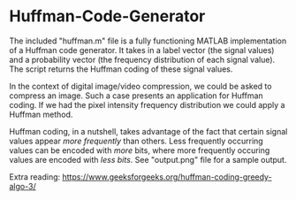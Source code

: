 # Huffman-Code-Generator
The included "huffman.m" file is a fully functioning MATLAB implementation of a Huffman code generator.
It takes in a label vector (the signal values) and a probability vector (the frequency distribution of each signal value).
The script returns the Huffman coding of these signal values.

In the context of digital image/video compression, we could be asked to compress an image.
Such a case presents an application for Huffman coding.
If we had the pixel intensity frequency distribution we could apply a Huffman method.

Huffman coding, in a nutshell, takes advantage of the fact that certain signal values appear _more frequently_ than others.
Less frequently occurring values can be encoded with _more_ bits, where more frequently occuring values are encoded with _less bits_.
See "output.png" file for a sample output.

Extra reading: https://www.geeksforgeeks.org/huffman-coding-greedy-algo-3/
